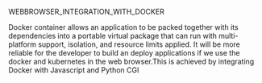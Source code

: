 WEBBROWSER_INTEGRATION_WITH_DOCKER

Docker container allows an application to be packed
together with its dependencies into a portable virtual
package that can run with multi-platform support,
isolation, and resource limits applied. It will be more
reliable for the developer to build an deploy applications
if we use the docker and kubernetes in the web browser.This is 
achieved by integrating Docker with Javascript and Python CGI
